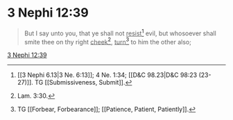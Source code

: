 # 3 Nephi 12:39

> But I say unto you, that ye shall not <u>resist</u>[^a] evil, but whosoever shall smite thee on thy right <u>cheek</u>[^b], <u>turn</u>[^c] to him the other also;

[3 Nephi 12:39](https://www.churchofjesuschrist.org/study/scriptures/bofm/3-ne/12?lang=eng&id=p39#p39)


[^a]: [[3 Nephi 6.13|3 Ne. 6:13]]; 4 Ne. 1:34; [[D&C 98.23|D&C 98:23 (23-27)]]. TG [[Submissiveness, Submit]].
[^b]: Lam. 3:30.
[^c]: TG [[Forbear, Forbearance]]; [[Patience, Patient, Patiently]].
